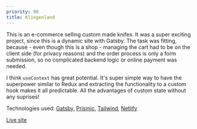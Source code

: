 ```yaml
---
priority: 90
title: Klingenland
---
```


This is an e-commerce selling custom made knifes. It was a super exciting project, since this is a dynamic site with Gatsby. The task was fitting, because - even though this is a shop - managing the cart had to be on the client side (for privacy reasons) and the order process is only a form submission, so no complicated backend logic or online payment was needed.

I think `useContext` has great potential. It's super simple way to have the superpower similar to Redux and extracting the functionality to a custom hook makes it all predictable. All the advantages of custom state without any suprises!

Technologies used:
[Gatsby](https://www.gatsbyjs.org/),
[Prismic](https://prismic.io/),
[Tailwind](https://tailwindcss.com/),
[Netlify](https://www.netlify.com/)

[Live site](https://klingenland.at/)
